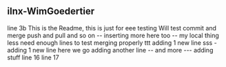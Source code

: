 ## ilnx-WimGoedertier

line 3b
This is the Readme, this is just for eee testing
Will test commit and merge
push and pull
and so on
-- inserting more here too -- my local thing less
need enough lines
to test 
merging properly
ttt adding 1 new line
sss - adding 1 new line
here we go
adding another line
-- and more ---
adding stuff
line 16
line 17

